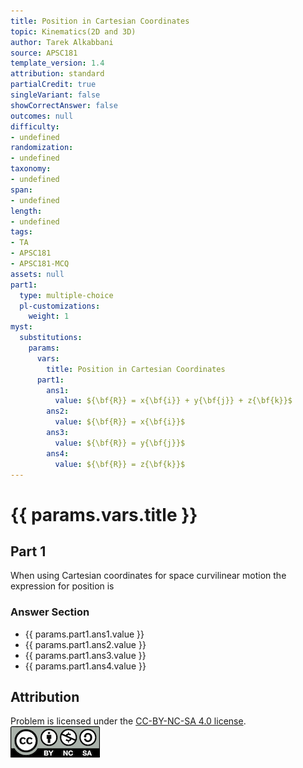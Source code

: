 ```yaml
---
title: Position in Cartesian Coordinates
topic: Kinematics(2D and 3D)
author: Tarek Alkabbani
source: APSC181
template_version: 1.4
attribution: standard
partialCredit: true
singleVariant: false
showCorrectAnswer: false
outcomes: null
difficulty:
- undefined
randomization:
- undefined
taxonomy:
- undefined
span:
- undefined
length:
- undefined
tags:
- TA
- APSC181
- APSC181-MCQ
assets: null
part1:
  type: multiple-choice
  pl-customizations:
    weight: 1
myst:
  substitutions:
    params:
      vars:
        title: Position in Cartesian Coordinates
      part1:
        ans1:
          value: ${\bf{R}} = x{\bf{i}} + y{\bf{j}} + z{\bf{k}}$
        ans2:
          value: ${\bf{R}} = x{\bf{i}}$
        ans3:
          value: ${\bf{R}} = y{\bf{j}}$
        ans4:
          value: ${\bf{R}} = z{\bf{k}}$
---
```

# {{ params.vars.title }}

## Part 1

When using Cartesian coordinates for space curvilinear motion the expression for position is

### Answer Section

- {{ params.part1.ans1.value }}
- {{ params.part1.ans2.value }}
- {{ params.part1.ans3.value }}
- {{ params.part1.ans4.value }}

## Attribution

Problem is licensed under the [CC-BY-NC-SA 4.0 license](https://creativecommons.org/licenses/by-nc-sa/4.0/).<br> ![The Creative Commons 4.0 license requiring attribution-BY, non-commercial-NC, and share-alike-SA license.](https://raw.githubusercontent.com/firasm/bits/master/by-nc-sa.png)